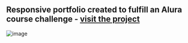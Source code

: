## Responsive portfolio created to fulfill an Alura course challenge - [visit the project](https://portfolio-git-main-gustavojacobgjs-projects.vercel.app/)
![image](https://github.com/GustavoJacobgj/portfolio/assets/152745240/b106a442-be86-4e0d-b080-0ba02d3f5551)
